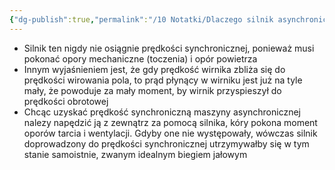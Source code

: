 ```yaml
---
{"dg-publish":true,"permalink":"/10 Notatki/Dlaczego silnik asynchroniczny nigdy nie uzyska prędkości  synchronicznej/","tags":["wiedza/zettel"]}
---
```


* Silnik ten nigdy nie osiągnie prędkości synchronicznej, ponieważ musi pokonać opory mechaniczne (toczenia) i opór powietrza
* Innym wyjaśnieniem jest, że gdy prędkość wirnika zbliża się do prędkości wirowania pola, to prąd płynący w wirniku jest już na tyle mały, że powoduje za mały moment, by wirnik przyspieszył do prędkości obrotowej
* Chcąc uzyskać prędkość synchroniczną maszyny asynchronicznej nalezy napędzić ją z zewnątrz za pomocą silnika, kóry pokona moment oporów tarcia i wentylacji. Gdyby one nie występowały, wówczas silnik doprowadzony do prędkości synchronicznej utrzymywałby się w tym stanie samoistnie, zwanym idealnym biegiem jałowym